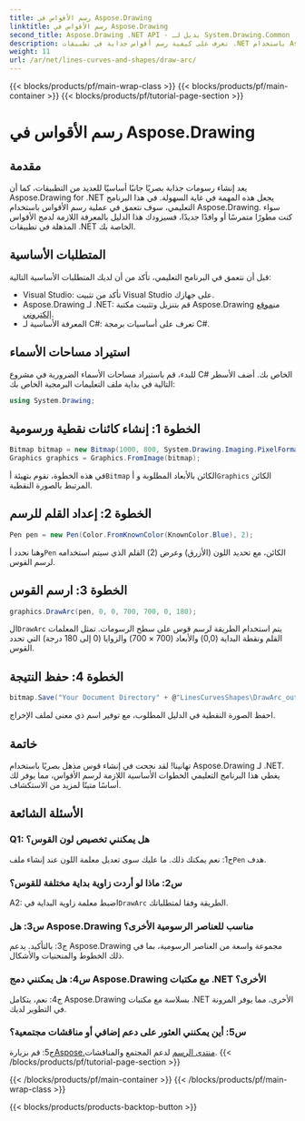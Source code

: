 ```yaml
---
title: رسم الأقواس في Aspose.Drawing
linktitle: رسم الأقواس في Aspose.Drawing
second_title: Aspose.Drawing .NET API - بديل لـ System.Drawing.Common
description: تعرف على كيفية رسم أقواس جذابة في تطبيقات .NET باستخدام Aspose.Drawing. اتبع دليلنا خطوة بخطوة للحصول على نتائج مرئية مذهلة.
weight: 11
url: /ar/net/lines-curves-and-shapes/draw-arc/
---
```


{{< blocks/products/pf/main-wrap-class >}}
{{< blocks/products/pf/main-container >}}
{{< blocks/products/pf/tutorial-page-section >}}

# رسم الأقواس في Aspose.Drawing

## مقدمة

يعد إنشاء رسومات جذابة بصريًا جانبًا أساسيًا للعديد من التطبيقات، كما أن Aspose.Drawing for .NET يجعل هذه المهمة في غاية السهولة. في هذا البرنامج التعليمي، سوف نتعمق في عملية رسم الأقواس باستخدام Aspose.Drawing. سواء كنت مطورًا متمرسًا أو وافدًا جديدًا، فسيزودك هذا الدليل بالمعرفة اللازمة لدمج الأقواس المذهلة في تطبيقات .NET الخاصة بك.

## المتطلبات الأساسية

قبل أن نتعمق في البرنامج التعليمي، تأكد من أن لديك المتطلبات الأساسية التالية:

- Visual Studio: تأكد من تثبيت Visual Studio على جهازك.
-  Aspose.Drawing لـ .NET: قم بتنزيل وتثبيت مكتبة Aspose.Drawing من[موقع إلكتروني](https://releases.aspose.com/drawing/net/).
- المعرفة الأساسية لـ C#: تعرف على أساسيات برمجة C#.

## استيراد مساحات الأسماء

للبدء، قم باستيراد مساحات الأسماء الضرورية في مشروع C# الخاص بك. أضف الأسطر التالية في بداية ملف التعليمات البرمجية الخاص بك:

```csharp
using System.Drawing;
```

## الخطوة 1: إنشاء كائنات نقطية ورسومية

```csharp
Bitmap bitmap = new Bitmap(1000, 800, System.Drawing.Imaging.PixelFormat.Format32bppPArgb);
Graphics graphics = Graphics.FromImage(bitmap);
```

 في هذه الخطوة، نقوم بتهيئة أ`Bitmap` الكائن بالأبعاد المطلوبة و أ`Graphics` الكائن المرتبط بالصورة النقطية.

## الخطوة 2: إعداد القلم للرسم

```csharp
Pen pen = new Pen(Color.FromKnownColor(KnownColor.Blue), 2);
```

 وهنا نحدد أ`Pen` الكائن، مع تحديد اللون (الأزرق) وعرض (2) القلم الذي سيتم استخدامه لرسم القوس.

## الخطوة 3: ارسم القوس

```csharp
graphics.DrawArc(pen, 0, 0, 700, 700, 0, 180);
```

 ال`DrawArc` يتم استخدام الطريقة لرسم قوس على سطح الرسومات. تمثل المعلمات القلم ونقطة البداية (0,0) والأبعاد (700 × 700) والزوايا (0 إلى 180 درجة) التي تحدد القوس.

## الخطوة 4: حفظ النتيجة

```csharp
bitmap.Save("Your Document Directory" + @"LinesCurvesShapes\DrawArc_out.png");
```

احفظ الصورة النقطية في الدليل المطلوب، مع توفير اسم ذي معنى لملف الإخراج.

## خاتمة

تهانينا! لقد نجحت في إنشاء قوس مذهل بصريًا باستخدام Aspose.Drawing لـ .NET. يغطي هذا البرنامج التعليمي الخطوات الأساسية اللازمة لرسم الأقواس، مما يوفر لك أساسًا متينًا لمزيد من الاستكشاف.

## الأسئلة الشائعة

### Q1: هل يمكنني تخصيص لون القوس؟

 ج1: نعم يمكنك ذلك. ما عليك سوى تعديل معلمة اللون عند إنشاء ملف`Pen` هدف.

### س2: ماذا لو أردت زاوية بداية مختلفة للقوس؟

 A2: اضبط معلمة زاوية البداية في`DrawArc` الطريقة وفقا لمتطلباتك.

### س3: هل Aspose.Drawing مناسب للعناصر الرسومية الأخرى؟

ج3: بالتأكيد. يدعم Aspose.Drawing مجموعة واسعة من العناصر الرسومية، بما في ذلك الخطوط والمنحنيات والأشكال.

### س4: هل يمكنني دمج Aspose.Drawing مع مكتبات .NET الأخرى؟

ج4: نعم، يتكامل Aspose.Drawing بسلاسة مع مكتبات .NET الأخرى، مما يوفر المرونة في التطوير لديك.

### س5: أين يمكنني العثور على دعم إضافي أو مناقشات مجتمعية؟

 ج5: قم بزيارة[Aspose.منتدى الرسم](https://forum.aspose.com/c/diagram/17) لدعم المجتمع والمناقشات.
{{< /blocks/products/pf/tutorial-page-section >}}

{{< /blocks/products/pf/main-container >}}
{{< /blocks/products/pf/main-wrap-class >}}

{{< blocks/products/products-backtop-button >}}
